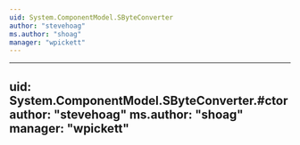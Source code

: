 ```yaml
---
uid: System.ComponentModel.SByteConverter
author: "stevehoag"
ms.author: "shoag"
manager: "wpickett"
---
```


---
uid: System.ComponentModel.SByteConverter.#ctor
author: "stevehoag"
ms.author: "shoag"
manager: "wpickett"
---
